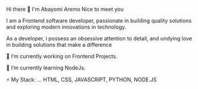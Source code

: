 Hi there 👋 I'm Abayomi Aremo
Nice to meet you

I am a Frontend software developer, passionate in building quality solutions and exploring modern innovations in technology.

As a developer, i possess an obsessive attention to detail, and undying love in building solutions that make a difference

🔭 I’m currently working on Frontend Projects.

🌱 I’m currently learning NodeJs.

⚡ My Stack: ... HTML, CSS, JAVASCRIPT, PYTHON, NODE.JS
